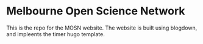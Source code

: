 
<!-- README.md is generated from README.Rmd. Please edit that file -->

# Melbourne Open Science Network

This is the repo for the MOSN website. The website is built using
blogdown, and impleents the timer hugo template.
